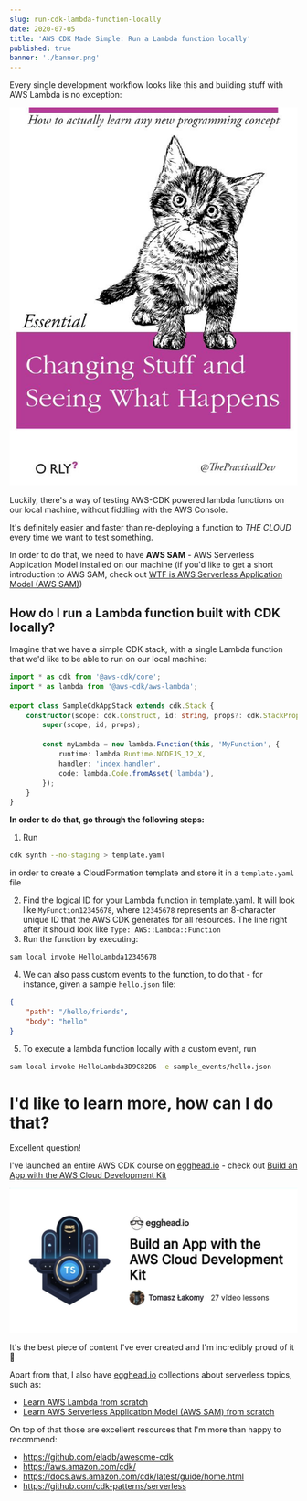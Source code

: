 ```yaml
---
slug: run-cdk-lambda-function-locally
date: 2020-07-05
title: 'AWS CDK Made Simple: Run a Lambda function locally'
published: true
banner: './banner.png'
---
```


Every single development workflow looks like this and building stuff with AWS Lambda is no exception:

![A fake book cover with a 'Changing Stuff and Seeing What Happens' title](./book.jpeg)

Luckily, there's a way of testing AWS-CDK powered lambda functions on our local machine, without fiddling with the AWS Console.

It's definitely easier and faster than re-deploying a function to _THE CLOUD_ every time we want to test something.

In order to do that, we need to have **AWS SAM** - AWS Serverless Application Model installed on our machine (if you'd like to get a short introduction to AWS SAM, check out [WTF is AWS Serverless Application Model (AWS SAM)](https://egghead.io/lessons/aws-wtf-is-aws-serverless-application-model-aws-sam?af=6p5abz))

## How do I run a Lambda function built with CDK locally?

Imagine that we have a simple CDK stack, with a single Lambda function that we'd like to be able to run on our local machine:

```ts
import * as cdk from '@aws-cdk/core';
import * as lambda from '@aws-cdk/aws-lambda';

export class SampleCdkAppStack extends cdk.Stack {
    constructor(scope: cdk.Construct, id: string, props?: cdk.StackProps) {
        super(scope, id, props);

        const myLambda = new lambda.Function(this, 'MyFunction', {
            runtime: lambda.Runtime.NODEJS_12_X,
            handler: 'index.handler',
            code: lambda.Code.fromAsset('lambda'),
        });
    }
}
```

**In order to do that, go through the following steps:**

1. Run

```bash
cdk synth --no-staging > template.yaml
```

in order to create a CloudFormation template and store it in a `template.yaml` file

2. Find the logical ID for your Lambda function in template.yaml. It will look like `MyFunction12345678`, where `12345678` represents an 8-character unique ID that the AWS CDK generates for all resources. The line right after it should look like `Type: AWS::Lambda::Function`
3. Run the function by executing:

```bash
sam local invoke HelloLambda12345678
```

4. We can also pass custom events to the function, to do that - for instance, given a sample `hello.json` file:

```json
{
    "path": "/hello/friends",
    "body": "hello"
}
```

5. To execute a lambda function locally with a custom event, run

```bash
sam local invoke HelloLambda3D9C82D6 -e sample_events/hello.json
```

# I'd like to learn more, how can I do that?

Excellent question!

I've launched an entire AWS CDK course on [egghead.io](https://egghead.io/s/km6vr) - check out [Build an App with the AWS Cloud Development Kit](https://egghead.io/courses/build-an-app-with-the-aws-cloud-development-kit?af=6p5abz)

[![A Build an App with the AWS Cloud Development Kit course header](./cdk-logo.png)](https://egghead.io/courses/build-an-app-with-the-aws-cloud-development-kit?af=6p5abz)

It's the best piece of content I've ever created and I'm incredibly proud of it 🌟

Apart from that, I also have [egghead.io](https://egghead.io/s/km6vr) collections about serverless topics, such as:

-   [Learn AWS Lambda from scratch](https://egghead.io/playlists/learn-aws-lambda-from-scratch-d29d?af=6p5abz)
-   [Learn AWS Serverless Application Model (AWS SAM) from scratch](https://egghead.io/playlists/learn-aws-serverless-application-model-aws-sam-framework-from-scratch-baf9?af=6p5abz)

On top of that those are excellent resources that I'm more than happy to recommend:

-   https://github.com/eladb/awesome-cdk
-   https://aws.amazon.com/cdk/
-   https://docs.aws.amazon.com/cdk/latest/guide/home.html
-   https://github.com/cdk-patterns/serverless
